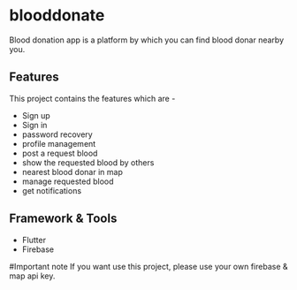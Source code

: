 # blooddonate

Blood donation app is a platform by which you can find blood donar nearby you.

## Features

This project contains the features which are -
  - Sign up
  - Sign in
  - password recovery
  - profile management
  - post a request blood
  - show the requested blood by others
  - nearest blood donar in map
  - manage requested blood
  - get notifications

## Framework & Tools
  - Flutter
  - Firebase


#Important note
If you want use this project, please use your own firebase & map api key.
